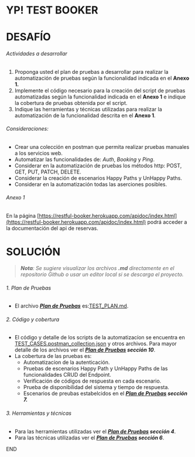 # **YP! TEST BOOKER**

# DESAFÍO

###### Actividades a desarrollar

1. Proponga usted el plan de pruebas a desarrollar para realizar la automatización de pruebas según la funcionalidad indicada en el **Anexo 1.**
2. Implemente el código necesario para la creación del script de pruebas automatizadas según la funcionalidad indicada en el **Anexo 1** e indique la cobertura de pruebas obtenida por el script.
3. Indique las herramientas y técnicas utilizadas para realizar la automatización de la funcionalidad descrita en el **Anexo 1**.

###### Consideraciones:

* Crear una colección en postman que permita realizar pruebas manuales a los servicios web.
* Automatizar las funcionalidades de: *Auth*, *Booking* y *Ping*.
* Considerar en la automatización de pruebas los métodos http: POST, GET, PUT, PATCH, DELETE.
* Considerar la creación de escenarios Happy Paths y UnHappy Paths.
* Considerar en la automatización todas las aserciones posibles.

###### Anexo 1

En la página [https://restful-booker.herokuapp.com/apidoc/index.html](https://restful-booker.herokuapp.com/apidoc/index.html) podrá acceder a la documentación del api de reservas.

# SOLUCIÓN

> ***Nota**: Se sugiere visualizar los archivos **.md** directamente en el repositorio Github o usar un editor local si se descarga el proyecto.*

###### 1. Plan de Pruebas

- El archivo ***[Plan de Pruebas](./TEST_PLAN.md)*** es:[TEST_PLAN.md](./TEST_PLAN.md).

###### 2. Código y cobertura

- El código y detalle de los scripts de la automatizacíon se encuentra en [TEST_CASES.postman_collection.json](./TEST_CASES.postman_collection.json) y otros archivos. Para mayor detalle de los archivos ver el ***[Plan de Pruebas](./TEST_PLAN.md) sección 10***.
- La cobertura de las pruebas es:
  - Automatizacíon de la autenticación.
  - Pruebas de escenarios Happy Path y UnHappy Paths de las funcionalidades CRUD del Endpoint.
  - Verificación de códigos de respuesta en cada escenario.
  - Prueba de disponibilidad del sistema y tiempo de respuesta.
  - Escenarios de preubas estabelcidos en el ***[Plan de Pruebas](./TEST_PLAN.md) sección 7.***

###### 3. Herramientas y técnicas

- Para las herramientas utilizadas ver el ***[Plan de Pruebas](./TEST_PLAN.md) sección 4***.
- Para las técnicas utilizadas ver el ***[Plan de Pruebas](./TEST_PLAN.md) sección 6***.



END
